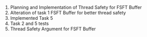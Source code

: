 1. Planning and Implementation of Thread Safety for FSFT Buffer
2. Alteration of task 1 FSFT Buffer for better thread safety
3. Implemented Task 5
4. Task 2 and 5 tests
5. Thread Safety Argument for FSFT Buffer